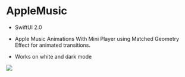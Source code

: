 # AppleMusic

- SwiftUI 2.0

- Apple Music Animations With Mini Player using Matched Geometry Effect for animated transitions.
- Works on white and dark mode



![](https://github.com/Guanais/AppleMusic/blob/origin/DELETE_ME/AppleMusicInterface.gif?raw=true)
